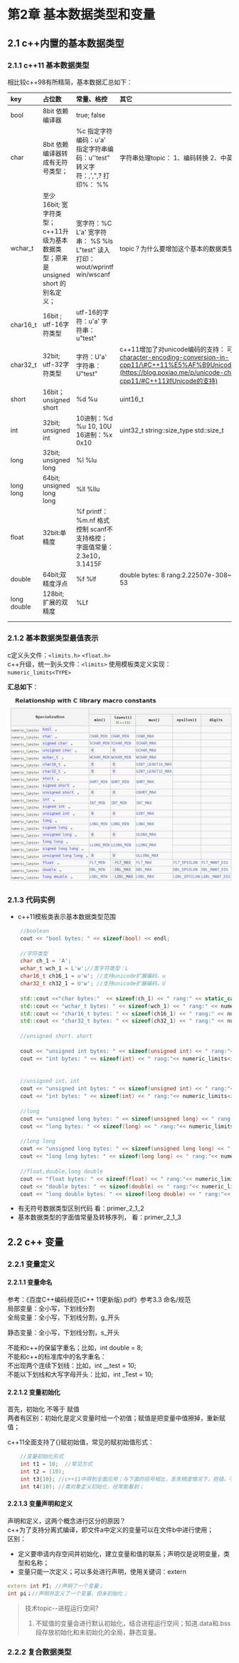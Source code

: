 # 第2章 基本数据类型和变量

## 2.1 c++内置的基本数据类型

### 2.1.1 c++11 基本数据类型

相比较c++98有所精简，基本数据汇总如下：

| key | 占位数 | 常量、格控 | 其它 |
| :--- | :--- | :--- | :--- |
| bool | 8bit  依赖编译器 | true; false |  |
| char | 8bit 依赖编译器转成有无符号类型； | %c                                            指定字符编码：u'a'                指定字符串编码：u''test"      转义字符：\,\',\",\?                打印%： %% | 字符串处理topic：                 1、编码转换                           2、中英文判定 |
| wchar\_t | 至少16bit; 宽字符类型；        c++11升级为基本数据类型；原来是unsigned short 的别名定义； | 宽字符：%C  L'a'                      宽字符串： %S %ls L"test"    读入打印：                             wout/wprintf                          win/wscanf | topic？为什么要增加这个基本的数据类型； |
| char16\_t | 16bit ;                                      utf-16字符类型 | utf-16的字符：u'a'                  字符串：u"test" |  |
| char32\_t | 32bit;                                       utf-32字符类型 | 字符：U'a'                                字符串： U"test" | c++11增加了对unicode编码的支持：                              可以参考：[https://blog.poxiao.me/p/unicode-character-encoding-conversion-in-cpp11/\#C++11%E5%AF%B9Unicode%E7%9A%84%E6%94%AF%E6%8C%81](https://blog.poxiao.me/p/unicode-character-encoding-conversion-in-cpp11/#C++11对Unicode的支持) |
| short | 16bit；                                  unsigned short | %d %u | uint16\_t |
| int | 32bit;                                     unsigned int | 10进制：%d %u  10, 10U       16进制：%x   0x10 | uint32\_t                                  string::size\_type                   std::size\_t |
| long | 32bit;                                      unsigned long | %l                                           %lu |  |
| long long | 64bit;                                     unsigned long long | %ll                                            %llu |  |
| float | 32bit:单精度 | %f                                           printf：%m.nf 格式控制        scanf不支持格控；              字面值常量：                         2.3e10，3.1415F |  |
| double | 64bit;双精度浮点 | %f                                           %lf | double bytes: 8                      rang:2.22507e-308~1.79769e+308                                  epsilon: 2.22045e-16           digits: 53 |
| long double | 128bit; 扩展的双精度 | %Lf |  |
|  |  |  |  |
|  |  |  |  |

### 2.1.2 基本数据类型最值表示

c定义头文件：`<limits.h>` `<float.h>`  
c++升级，统一到头文件：`<limits>`   使用模板类定义实现：`numeric_limits<TYPE>`

**汇总如下**：

![](/assets/2_2_1_pic1.png)

### 2.1.3 代码实例

* c++11模板类表示基本数据类型范围

```c++
    //boolean
    cout << "bool bytes: " << sizeof(bool) << endl;

    //字符类型
    char ch_1 = 'A';
    wchar_t wch_1 = L'w';//宽字符类型：L
    char16_t ch16_1 = u'w'; //支持unicode扩展编码，u
    char32_t ch32_1 = U'w'; //支持unicode扩展编码，U

    std::cout <<"char bytes:"  << sizeof(ch_1) << " rang:" << static_cast<int>(numeric_limits<char>::min()) << "~" << static_cast<int>(numeric_limits<char>::max()) << endl;
    std::cout << "wchar_t bytes: " << sizeof(wch_1) << " rang:" << numeric_limits<wchar_t>::min() << "~" << numeric_limits<wchar_t>::max() << endl;
    std::cout << "char16_t bytes: " << sizeof(ch16_1) << " rang:" << numeric_limits<char16_t>::min() << "~" << numeric_limits<char16_t>::max() << endl;
    std::cout << "char32_t bytes: " << sizeof(ch32_1) << " rang:" << numeric_limits<char32_t>::min() << "~" << numeric_limits<char32_t>::max() << endl;

    //unsigned short、short

    cout << "unsigned int bytes: " << sizeof(unsigned int) << " rang:"<< numeric_limits<unsigned int>::min() << "~" << numeric_limits<unsigned int>::max() << endl;
    cout << "int bytes: " << sizeof(int) << " rang:"<< numeric_limits<int>::min() << "~" << numeric_limits<int>::max() << endl;


    //unsigned int、int
    cout << "unsigned int bytes: " << sizeof(unsigned int) << " rang:"<< numeric_limits<unsigned int>::min() << "~" << numeric_limits<unsigned int>::max() << endl;
    cout << "int bytes: " << sizeof(int) << " rang:"<< numeric_limits<int>::min() << "~" << numeric_limits<int>::max() << endl;

    //long
    cout << "unsigned long bytes: " << sizeof(unsigned long) << " rang:"<< numeric_limits<unsigned long>::min() << "~" << numeric_limits<unsigned long>::max() << endl;
    cout << "long bytes: " << sizeof(long) << " rang:"<< numeric_limits<long>::min() << "~" << numeric_limits<long>::max() << endl;

    //long long
    cout << "unsigned long bytes: " << sizeof(unsigned long long) << " rang:"<< numeric_limits<unsigned long long>::min() << "~" << numeric_limits<unsigned long long>::max() << endl;
    cout << "long long bytes: " << sizeof(long long) << " rang:"<< numeric_limits<long long >::min() << "~" << numeric_limits<long long>::max() << endl;

    //float,double,long double
    cout << "float bytes: " << sizeof(float) << " rang:"<< numeric_limits<float>::min() << "~" << numeric_limits<float>::max() << " epsilon: " << numeric_limits<float>::epsilon()<< " digits: " <<numeric_limits<float>::digits << endl;
    cout << "double bytes: " << sizeof(double) << " rang:"<< numeric_limits<double>::min() << "~" << numeric_limits<double>::max() << " epsilon: " << numeric_limits<double>::epsilon()<< " digits: " <<numeric_limits<double>::digits << endl;
    cout << "long double bytes: " << sizeof(long double) << " rang:"<< numeric_limits<long double>::min() << "~" << numeric_limits<long double>::max() << " epsilon: " << numeric_limits<long double>::epsilon()<< " digits: " <<numeric_limits<long double>::digits << endl;
```

* 有无符号数据类型区别代码 看：primer\_2\_1\_2
* 基本数据类型的字面值常量及转移序列， 看：primer\_2\_1\_3

## 2.2 c++ 变量

### 2.2.1 变量定义

#### 2.2.1.1 变量命名

参考：《百度C++编码规范\(C++ 11更新版\).pdf》参考3.3 命名/规范  
局部变量：全小写，下划线分割  
全局变量：全小写，下划线分割，g\_开头

静态变量：全小写，下划线分割，s\_开头

不能和c++的保留字重名；比如，int double = 8;  
不能和c++的标准库中的名字重名：  
不出现两个连续下划线：比如，int \_\_test = 10;  
不能以下划线和大写字母开头：比如，int \_Test = 10;

#### 2.2.1.2 变量初始化

首先，初始化 不等于 赋值  
两者有区别：初始化是定义变量时给一个初值；赋值是把变量中值擦掉，重新赋值；

c++11全面支持了{}赋初始值，常见的赋初始值形式：

```c++
    //变量初始化形式
    int t1 = 10;  //常见方式
    int t2 = (10);
    int t3{10}; //c++11中得到全面应用；与下面的括号相比，丢失精度情况下，抱错，不执行;初始化列表
    int t4(10); //类对象定义初始化，经常能看到；
```

#### 2.2.1.3 变量声明和定义

声明和定义，这两个概念进行区分的原因？  
c++为了支持分离式编译，即文件a中定义的变量可以在文件b中进行使用；  
区别：

* 定义要申请内存空间并初始化，建立变量和值的联系；声明仅是说明变量，类型和名称；
* 变量只能一次定义；可以多处进行声明，使用关键词：extern

```c++
extern int PI; //声明了一个变量；
int pi；//声明并定义了一个变量，但未初始化；
```

> 技术topic--进程运行空间?
>
> 1. 不赋值的变量会进行默认初始化，结合进程运行空间；知道.data和.bss段存放初始化和未初始化的全局，静态变量。

### 2.2.2 复合数据类型



